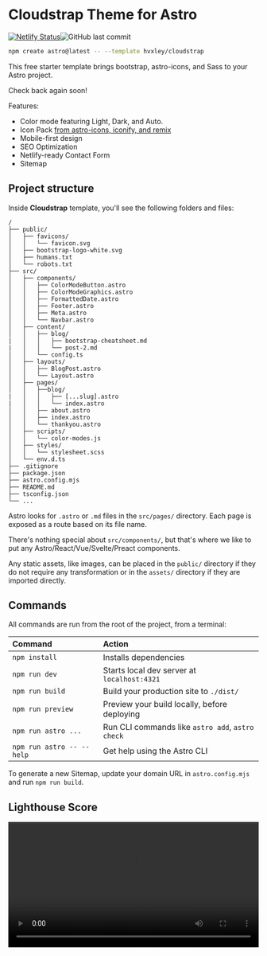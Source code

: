 # Cloudstrap Theme for Astro
[![Netlify Status](https://api.netlify.com/api/v1/badges/b60352ff-0308-4fc4-8b98-a35eee6772aa/deploy-status)](https://app.netlify.com/sites/cloudstrap/deploys)![GitHub last commit](https://img.shields.io/github/last-commit/hvxley/cloudstrap)

```sh
npm create astro@latest -- --template hvxley/cloudstrap
```

This free starter template brings bootstrap, astro-icons, and Sass to your Astro project.

Check back again soon!

Features:
* Color mode featuring Light, Dark, and Auto.
* Icon Pack [from astro-icons, iconify, and remix](https://icon-sets.iconify.design/ri/)
* Mobile-first design
* SEO Optimization
* Netlify-ready Contact Form
* Sitemap

## Project structure

Inside **Cloudstrap** template, you'll see the following folders and files:

```
/
├── public/
│   ├── favicons/
│   │   └── favicon.svg
│   ├── bootstrap-logo-white.svg
│   ├── humans.txt
│   └── robots.txt
├── src/
│   ├── components/
│   │   ├── ColorModeButton.astro
│   │   ├── ColorModeGraphics.astro
│   │   ├── FormattedDate.astro
│   │   ├── Footer.astro
│   │   ├── Meta.astro
│   │   └── Navbar.astro
│   ├── content/
│   │   ├── blog/
|   │   │   ├── bootstrap-cheatsheet.md
|   │   │   └── post-2.md
│   │   └── config.ts
│   ├── layouts/
│   │   ├── BlogPost.astro
│   │   └── Layout.astro
│   ├── pages/
│   │   ├──blog/
|   │   │   ├── [...slug].astro
|   │   │   └── index.astro
│   │   ├── about.astro
│   │   ├── index.astro
│   │   └── thankyou.astro
│   ├── scripts/
│   │   └── color-modes.js
│   ├── styles/
│   │   └── stylesheet.scss
│   └── env.d.ts
├── .gitignore
├── package.json
├── astro.config.mjs
├── README.md
├── tsconfig.json
└── ...
```

Astro looks for `.astro` or `.md` files in the `src/pages/` directory. Each page is exposed as a route based on its file name.

There's nothing special about `src/components/`, but that's where we like to put any Astro/React/Vue/Svelte/Preact components.

Any static assets, like images, can be placed in the `public/` directory if they do not require any transformation or in the `assets/` directory if they are imported directly.

## Commands

All commands are run from the root of the project, from a terminal:

| Command                   | Action                                           |
| :------------------------ | :----------------------------------------------- |
| `npm install`             | Installs dependencies                            |
| `npm run dev`             | Starts local dev server at `localhost:4321`      |
| `npm run build`           | Build your production site to `./dist/`          |
| `npm run preview`         | Preview your build locally, before deploying     |
| `npm run astro ...`       | Run CLI commands like `astro add`, `astro check` |
| `npm run astro -- --help` | Get help using the Astro CLI                     |

To generate a new Sitemap, update your domain URL in `astro.config.mjs` and run `npm run build`.

## Lighthouse Score
<video width="100%" controls>
  <source src="https://github.com/hvxley/cloudstrap/raw/main/lighthouse.webm" type="video/webm">
</video>
